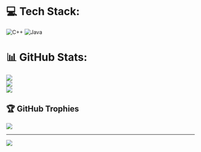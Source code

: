 
# 💻 Tech Stack:
![C++](https://img.shields.io/badge/c++-%2300599C.svg?style=for-the-badge&logo=c%2B%2B&logoColor=white) ![Java](https://img.shields.io/badge/java-%23ED8B00.svg?style=for-the-badge&logo=openjdk&logoColor=white)
# 📊 GitHub Stats:
![](https://github-readme-stats.vercel.app/api?username=Kinoprpw&theme=vue-dark&hide_border=false&include_all_commits=false&count_private=false)<br/>
![](https://github-readme-streak-stats.herokuapp.com/?user=Kinoprpw&theme=vue-dark&hide_border=false)<br/>
![](https://github-readme-stats.vercel.app/api/top-langs/?username=Kinoprpw&theme=vue-dark&hide_border=false&include_all_commits=false&count_private=false&layout=compact)

## 🏆 GitHub Trophies
![](https://github-profile-trophy.vercel.app/?username=Kinoprpw&theme=radical&no-frame=false&no-bg=true&margin-w=4)

---
[![](https://visitcount.itsvg.in/api?id=Kinoprpw&icon=0&color=0)](https://visitcount.itsvg.in)

<!-- Proudly created with GPRM ( https://gprm.itsvg.in ) -->
